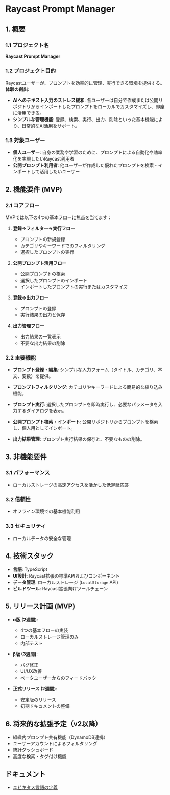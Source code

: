 # Raycast Prompt Manager

## 1. 概要

### 1.1 プロジェクト名

**Raycast Prompt Manager**

### 1.2 プロジェクト目的

Raycastユーザーが、プロンプトを効率的に管理、実行できる環境を提供する。
**体験の創出**:
- **AIへのテキスト入力のストレス緩和**: 各ユーザーは自分で作成または公開リポジトリからインポートしたプロンプトをローカルでカスタマイズし、即座に活用できる。
- **シンプルな管理機能**: 登録、検索、実行、出力、削除といった基本機能により、日常的なAI活用をサポート。

### 1.3 対象ユーザー

- **個人ユーザー**:
  自身の業務や学習のために、プロンプトによる自動化や効率化を実現したいRaycast利用者
- **公開プロンプト利用者**:
  他ユーザーが作成した優れたプロンプトを検索・インポートして活用したいユーザー

## 2. 機能要件 (MVP)

### 2.1 コアフロー

MVPでは以下の4つの基本フローに焦点を当てます：

1. **登録→フィルター→実行フロー**
   - プロンプトの新規登録
   - カテゴリやキーワードでのフィルタリング
   - 選択したプロンプトの実行

2. **公開プロンプト活用フロー**
   - 公開プロンプトの検索
   - 選択したプロンプトのインポート
   - インポートしたプロンプトの実行またはカスタマイズ

3. **登録→出力フロー**
   - プロンプトの登録
   - 実行結果の出力と保存

4. **出力管理フロー**
   - 出力結果の一覧表示
   - 不要な出力結果の削除

### 2.2 主要機能

- **プロンプト登録・編集**:
  シンプルな入力フォーム（タイトル、カテゴリ、本文、変数）を提供。
  
- **プロンプトフィルタリング**:
  カテゴリやキーワードによる簡易的な絞り込み機能。
  
- **プロンプト実行**:
  選択したプロンプトを即時実行し、必要なパラメータを入力するダイアログを表示。
  
- **公開プロンプト検索・インポート**:
  公開リポジトリからプロンプトを検索し、個人用としてインポート。
  
- **出力結果管理**:
  プロンプト実行結果の保存と、不要なものの削除。

## 3. 非機能要件

### 3.1 パフォーマンス

- ローカルストレージの高速アクセスを活かした低遅延応答

### 3.2 信頼性

- オフライン環境での基本機能利用

### 3.3 セキュリティ

- ローカルデータの安全な管理

## 4. 技術スタック

- **言語**: TypeScript
- **UI設計**: Raycast拡張の標準APIおよびコンポーネント
- **データ管理**: ローカルストレージ (`LocalStorage` API)
- **ビルドツール**: Raycast拡張向けツールチェーン

## 5. リリース計画 (MVP)

- **α版 (2週間)**: 
  - 4つの基本フローの実装
  - ローカルストレージ管理のみ
  - 内部テスト

- **β版 (3週間)**: 
  - バグ修正
  - UI/UX改善
  - ベータユーザーからのフィードバック

- **正式リリース (2週間)**: 
  - 安定版のリリース
  - 初期ドキュメントの整備

## 6. 将来的な拡張予定（v2以降）

- 組織内プロンプト共有機能（DynamoDB連携）
- ユーザーアカウントによるフィルタリング
- 統計ダッシュボード
- 高度な検索・タグ付け機能

## ドキュメント

- [ユビキタス言語の定義](./docs/domain-model.md)
